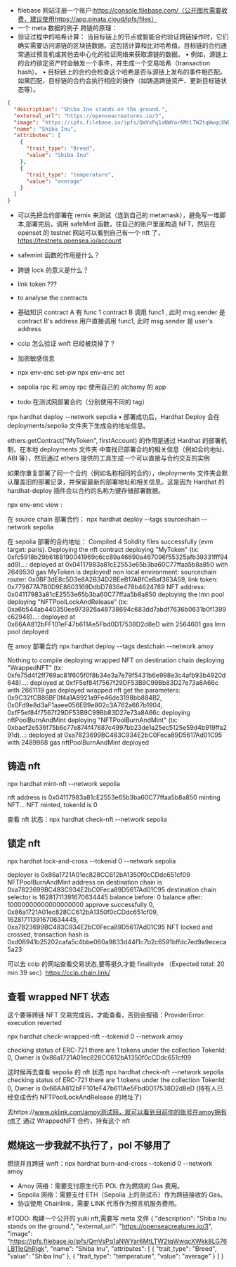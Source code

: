 - filebase 网站注册一个账户:https://console.filebase.com/（公开图片需要收费，建议使用https://app.pinata.cloud/ipfs/files）
- 一个 meta 数据的例子
  跨链的原理：
- 验证过程中的哈希计算：
  当目标链上的节点或智能合约验证跨链操作时，它们确实需要访问源链的区块链数据。这包括计算和比对哈希值。目标链的合约通常通过预言机或其他去中心化的验证网络来获取源链的数据。
  • 例如，源链上的合约锁定资产时会触发一个事件，并生成一个交易哈希（transaction hash）。
  • 目标链上的合约会检查这个哈希是否与源链上发布的事件相匹配。如果匹配，目标链的合约会执行相应的操作（如铸造跨链资产、更新目标链状态等）。

```json
{
  "description": "Shiba Inu stands on the ground.",
  "external_url": "https://openseacreatures.io/3",
  "image": "https://ipfs.filebase.io/ipfs/QmVsPq1aNWYar6MtLTW2tqWwqcXWkk8LG76LB11eQhRjgk",
  "name": "Shiba Inu",
  "attributes": [
    {
      "trait_type": "Breed",
      "value": "Shiba Inu"
    },
    {
      "trait_type": "temperature",
      "value": "average"
    }
  ]
}
```

- 可以先把合约部署在 remix 来测试（连到自己的 metamask），避免写一堆脚本,部署完后，调用 safeMint 函数，往自己的账户里面构造 NFT，然后在 openset 的 testnet 网站可以看到自己有一个 nft 了，https://testnets.opensea.io/account

- safemint 函数的作用是什么？
- 跨链 lock 的意义是什么？
- link token ???
- to analyse the contracts
- 基础知识
  contract A 有 func 1
  contract B 调用 func1 , 此时 msg.sender 是 contract B's address
  用户直接调用 func1, 此时 msg.sender 是 user's address

- ccip 怎么验证 wnft 已经被烧掉了？

- 加密敏感信息
- npx env-enc set-pw
  npx env-enc set

- sepolia rpc 和 amoy rpc 使用自己的 alchamy 的 app

- todo:在测试网部署合约（分别使用不同的 tag）

npx hardhat deploy --network sepolia
• 部署成功后，Hardhat Deploy 会在 deployments/sepolia 文件夹下生成合约地址信息。

ethers.getContract("MyToken", firstAccount) 的作用是通过 Hardhat 的部署机制，在本地 deployments 文件夹 中查找已部署合约的相关信息（例如合约地址、ABI 等），然后通过 ethers 提供的工具生成一个可以直接与合约交互的实例

如果你重复部署了同一个合约（例如名称相同的合约），deployments 文件夹会默认覆盖旧的部署记录，并保留最新的部署地址和相关信息。这是因为 Hardhat 的 hardhat-deploy 插件会以合约的名称为键存储部署数据。

npx env-enc view :

在 source chain 部署合约：
npx hardhat deploy --tags sourcechain --network sepolia

在 sepolia 部署的合约地址：
Compiled 4 Solidity files successfully (evm target: paris).
Deploying the nft contract
deploying "MyToken" (tx: 0xfc5918b29b6188190041969c6cc89a46690a467096f55325afb39331fff94ad9)...: deployed at 0x04117983a81cE2553e65b3ba60C77ffaa5b8a850 with 2649530 gas
MyToken is deployed!
non local environment: sourcechain router: 0x0BF3dE8c5D3e8A2B34D2BEeB17ABfCeBaf363A59, link token: 0x779877A7B0D9E8603169DdbD7836e478b4624789
NFT address: 0x04117983a81cE2553e65b3ba60C77ffaa5b8a850
deploying the lmn pool
deploying "NFTPoolLockAndRelease" (tx: 0xa6b544ab440350ee973926a48738694c683dd7abdf7636b0631b0f1399c62948)...: deployed at 0x66AA812bFF101eF47b611Ae5Fbd0D17538D2d8eD with 2564601 gas
lmn pool deployed

在 amoy 部署合约
npx hardhat deploy --tags destchain --network amoy

Nothing to compile
deploying wrapped NFT on destination chain
deploying "WrappedNFT" (tx: 0xfe75d4f2ff769ac81f605f0f8b34e3a7e79f5431b6e998e3c4afb93b4920d648)...: deployed at 0xfF5ef84f7567f29DF53B9C99Bb83D27e73a8A66c with 2661119 gas
deployed wrapped nft
get the parameters: 0x9C32fCB86BF0f4a1A8921a9Fe46de3198bb884B2, 0x0Fd9e8d3aF1aaee056EB9e802c3A762a667b1904, 0xfF5ef84f7567f29DF53B9C99Bb83D27e73a8A66c
deploying nftPoolBurnAndMint
deploying "NFTPoolBurnAndMint" (tx: 0xbaef2e536f75b6c77e874f47687c4997bb23de1a25ec5125e59d4b919ffa291d)...: deployed at 0xa7823699BC483C934E2bC0Feca89D5617Ad01C95 with 2489968 gas
nftPoolBurnAndMint deployed

## 铸造 nft

npx hardhat mint-nft --network sepolia

nft address is 0x04117983a81cE2553e65b3ba60C77ffaa5b8a850
minting NFT...
NFT minted, tokenId is 0

查看 nft 状态：npx hardhat check-nft --network sepolia

## 锁定 nft

npx hardhat lock-and-cross --tokenid 0 --network sepolia

deployer is 0x86a1721A01ec828CC612bA1350f0cCDdc651cf09
NFTPoolBurnAndMint address on destination chain is 0xa7823699BC483C934E2bC0Feca89D5617Ad01C95
destination chain selector is 16281711391670634445
balance before: 0
balance after: 10000000000000000000
approve successfully
0, 0x86a1721A01ec828CC612bA1350f0cCDdc651cf09, 16281711391670634445, 0xa7823699BC483C934E2bC0Feca89D5617Ad01C95
NFT locked and crossed, transaction hash is 0xd08941b25202cafa5c4bbe060a9833d44f1c7b2c6591bffdc7ed9a9ececa5a23

可以去 ccip 的网站查看交易状态,要等挺久才能 finalityde （Expected total: 20 min 39 sec）https://ccip.chain.link/

## 查看 wrapped NFT 状态

这个要等跨链 NFT 交易完成后，才能查看，否则会报错：ProviderError: execution reverted

npx hardhat check-wrapped-nft --tokenid 0 --network amoy

checking status of ERC-721
there are 1 tokens under the collection
TokenId: 0, Owner is 0x86a1721A01ec828CC612bA1350f0cCDdc651cf09

这时候再去查看 sepolia 的 nft 状态
npx hardhat check-nft --network sepolia
checking status of ERC-721
there are 1 tokens under the collection
TokenId: 0, Owner is 0x66AA812bFF101eF47b611Ae5Fbd0D17538D2d8eD
(持有人已经变成合约 NFTPoolLockAndRelease 的地址了)

去https://www.oklink.com/amoy测试网，就可以看到目前你的账号在amoy拥有nft了
通过 WrappedNFT 合约，持有这个 nft

## 燃烧这一步我就不执行了，pol 不够用了

燃烧并且跨链 wnft：npx hardhat burn-and-cross --tokenid 0 --network amoy

- Amoy 网络：需要支付原生代币 POL 作为燃烧的 Gas 费用。
- Sepolia 网络：需要支付 ETH（Sepolia 上的测试币）作为跨链接收的 Gas。
- 协议使用 Chainlink，需要 LINK 代币作为预言机服务费用。

#TODO:
构建一个公开的 yuki nft,需要写 meta 文件
{
"description": "Shiba Inu stands on the ground.",
"external_url": "https://openseacreatures.io/3",
"image": "https://ipfs.filebase.io/ipfs/QmVsPq1aNWYar6MtLTW2tqWwqcXWkk8LG76LB11eQhRjgk",
"name": "Shiba Inu",
"attributes": [
{
"trait_type": "Breed",
"value": "Shiba Inu"
},
{
"trait_type": "temperature",
"value": "average"
}
]
}
